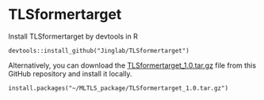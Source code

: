 # TLSformertarget

Install TLSformertarget by devtools in R

    devtools::install_github("Jinglab/TLSformertarget")
    
Alternatively, you can download the [TLSformertarget_1.0.tar.gz](https://github.com/Jinglab/TLSformertarget/blob/main/TLSformertarget_1.0.tar.gz) file from this GitHub repository and install it locally.

    install.packages("~/MLTLS_package/TLSformertarget_1.0.tar.gz")
    
